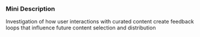 ### Mini Description

Investigation of how user interactions with curated content create feedback loops that influence future content selection and distribution
